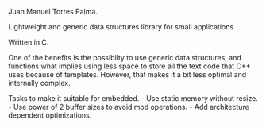 Juan Manuel Torres Palma.

Lightweight and generic data structures library for small applications.

Written in C.

One of the benefits is the possibilty to use generic data structures,
and functions what implies using less space to store all the text code
that C++ uses because of templates. However, that makes it a bit less 
optimal and internally complex. 

Tasks to make it suitable for embedded.
	- Use static memory without resize.
	- Use power of 2 buffer sizes to avoid mod operations.
	- Add architecture dependent optimizations.

